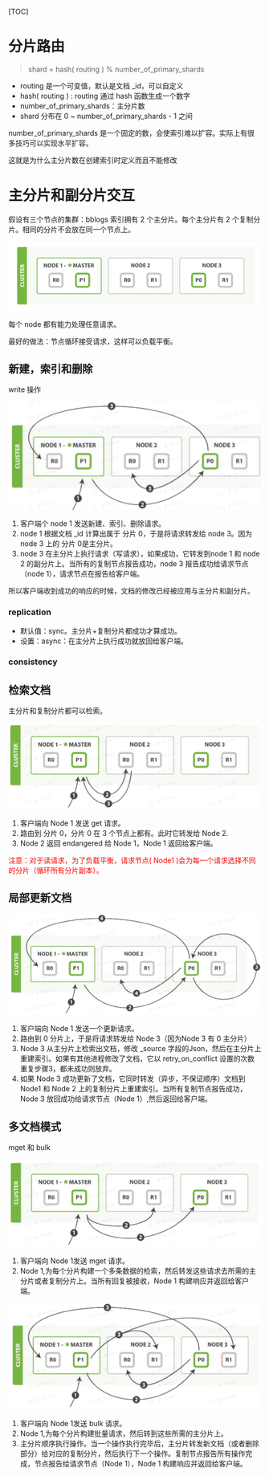 [TOC]



# 分片路由

> shard = hash( routing ) % number_of_primary_shards

- routing 是一个可变值，默认是文档 _id，可以自定义
- hash( routing  ) :  routing  通过 hash 函数生成一个数字
- number_of_primary_shards：主分片数
- shard 分布在 0 ~ number_of_primary_shards - 1 之间

number_of_primary_shards 是一个固定的数，会使索引难以扩容。实际上有很多技巧可以实现水平扩容。

这就是为什么主分片数在创建索引时定义而且不能修改





# 主分片和副分片交互

假设有三个节点的集群：bblogs 索引拥有 2 个主分片。每个主分片有 2 个复制分片。相同的分片不会放在同一个节点上。

![](images/elas_0401.png)

每个 node 都有能力处理任意请求。

最好的做法：节点循环接受请求，这样可以负载平衡。



## 新建，索引和删除

write 操作

![](images/20210813195618.jpg)

1. 客户端个 node 1 发送新建、索引、删除请求。
2. node 1 根据文档 _id 计算出属于 分片 0，于是将请求转发给 node 3。因为node 3 上的 分片 0是主分片。
3. node 3 在主分片上执行请求（写请求），如果成功，它转发到node 1 和 node 2 的副分片上。当所有的复制节点报告成功，node 3 报告成功给请求节点（node 1），请求节点在报告给客户端。

所以客户端收到成功的响应的时候，文档的修改已经被应用与主分片和副分片。

###  **replication** 

- 默认值：sync。主分片+复制分片都成功才算成功。
- 设置：async：在主分片上执行成功就放回给客户端。

###  **consistency** 























## 检索文档

主分片和复制分片都可以检索。

![](images/20210813195814.jpg)

1. 客户端向 Node 1 发送 get 请求。
2. 路由到 分片 0，分片 0 在 3 个节点上都有。此时它转发给 Node 2.
3. Node 2 返回 endangered 给 Node 1，Node 1 返回给客户端。

<font color=red>注意：对于读请求，为了负载平衡，请求节点( Node1 )会为每一个请求选择不同的分片（循环所有分片副本）。</font>







## 局部更新文档

![](images/20210813195919.jpg)

1. 客户端向 Node 1 发送一个更新请求。
2. 路由到 0 分片上，于是将请求转发给 Node 3（因为Node 3 有 0 主分片）
3. Node 3 从主分片上检索出文档，修改 _source 字段的Json，然后在主分片上重建索引。如果有其他进程修改了文档，它以 retry_on_conflict 设置的次数重复步骤3，都未成功则放弃。
4. 如果 Node 3 成功更新了文档，它同时转发（异步，不保证顺序）文档到 Node1 和 Node 2 上的复制分片上重建索引。当所有复制节点报告成功，Node 3 放回成功给请求节点（Node 1）,然后返回给客户端。



## 多文档模式

mget 和 bulk

![](images/20210813200001.jpg)

1. 客户端向 Node 1发送 mget 请求。
2. Node 1,为每个分片构建一个多条数据的检索，然后转发这些请求去所需的主分片或者复制分片上。当所有回复被接收，Node 1 构建响应并返回给客户端。



![](images/20210813200020.jpg)

1. 客户端向 Node 1发送 bulk 请求。
2. Node 1,为每个分片构建批量请求，然后转到这些所需的主分片上。
3. 主分片顺序执行操作。当一个操作执行完毕后，主分片转发新文档（或者删除部分）给对应的复制分片，然后执行下一个操作。复制节点报告所有操作完成，节点报告给请求节点（Node 1），Node 1 构建响应并返回给客户端。

